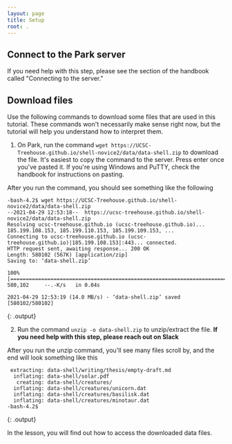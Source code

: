 ```yaml
---
layout: page
title: Setup
root: .
---
```


## Connect to the Park server
If you need help with this step, please see the section of the handbook called "Connecting to the server."

## Download files
Use the following commands to download some files that are used in this tutorial. These commands won't necessarily make sense right now, but the tutorial will help you understand how to interpret them.

1. On Park, run the command `wget https://UCSC-Treehouse.github.io/shell-novice2/data/data-shell.zip` to download the file. It's easiest to copy the command to the server. Press enter once you've pasted it. If you're using Windows and PuTTY, check the handbook for instructions on pasting.
   
After you run the command, you should see something like the following
~~~   
-bash-4.2$ wget https://UCSC-Treehouse.github.io/shell-novice2/data/data-shell.zip
--2021-04-29 12:53:18--  https://ucsc-treehouse.github.io/shell-novice2/data/data-shell.zip
Resolving ucsc-treehouse.github.io (ucsc-treehouse.github.io)... 185.199.108.153, 185.199.110.153, 185.199.109.153, ...
Connecting to ucsc-treehouse.github.io (ucsc-treehouse.github.io)|185.199.108.153|:443... connected.
HTTP request sent, awaiting response... 200 OK
Length: 580102 (567K) [application/zip]
Saving to: ‘data-shell.zip’

100%[===================================================================================================>] 580,102     --.-K/s   in 0.04s   

2021-04-29 12:53:19 (14.0 MB/s) - ‘data-shell.zip’ saved [580102/580102]

~~~
{: .output}

2. Run the command `unzip -o data-shell.zip` to unzip/extract the file. 
   **If you need help with this step, please reach out on Slack**

After you run the unzip command, you'll see many files scroll by, and the end will look something like this
~~~   
 extracting: data-shell/writing/thesis/empty-draft.md  
  inflating: data-shell/solar.pdf    
   creating: data-shell/creatures/
  inflating: data-shell/creatures/unicorn.dat  
  inflating: data-shell/creatures/basilisk.dat  
  inflating: data-shell/creatures/minotaur.dat  
-bash-4.2$ 
~~~
{: .output}

In the lesson, you will find out how to access the downloaded data files.

